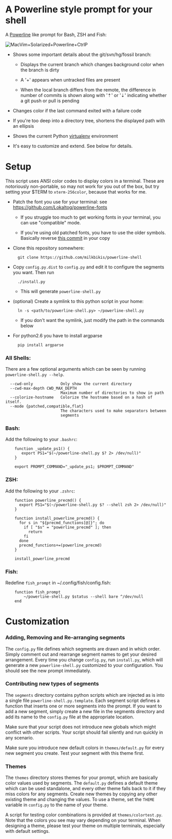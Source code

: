 A Powerline style prompt for your shell
=======================================

A [Powerline](https://github.com/Lokaltog/vim-powerline) like prompt
for Bash, ZSH and Fish:

![MacVim+Solarized+Powerline+CtrlP](https://raw.github.com/milkbikis/dotfiles-mac/master/bash-powerline-screenshot.png)

* Shows some important details about the git/svn/hg/fossil branch:

    * Displays the current branch which changes background color when
       the branch is dirty

    * A '+' appears when untracked files are present

    * When the local branch differs from the remote, the difference in
       number of commits is shown along with '⇡' or '⇣' indicating
       whether a git push or pull is pending

* Changes color if the last command exited with a failure code

* If you're too deep into a directory tree, shortens the displayed
   path with an ellipsis

* Shows the current Python [virtualenv](http://www.virtualenv.org/)
   environment

* It's easy to customize and extend. See below for details.

# Setup

This script uses ANSI color codes to display colors in a
terminal. These are notoriously non-portable, so may not work for you
out of the box, but try setting your $TERM to `xterm-256color`,
because that works for me.

* Patch the font you use for your terminal: see
  https://github.com/Lokaltog/powerline-fonts

  * If you struggle too much to get working fonts in your terminal,
    you can use "compatible" mode.

  * If you're using old patched fonts, you have to use the older
    symbols. Basically reverse [this
    commit](https://github.com/milkbikis/powerline-shell/commit/2a84ecc)
    in your copy

* Clone this repository somewhere:

        git clone https://github.com/milkbikis/powerline-shell

* Copy `config.py.dist` to `config.py` and edit it to configure the
  segments you want. Then run

        ./install.py

  * This will generate `powerline-shell.py`

* (optional) Create a symlink to this python script in your home:

        ln -s <path/to/powerline-shell.py> ~/powerline-shell.py

  * If you don't want the symlink, just modify the path in the commands below

* For python2.6 you have to install argparse

        pip install argparse

### All Shells:

There are a few optional arguments which can be seen by running
`powerline-shell.py --help`.

```
  --cwd-only            Only show the current directory
  --cwd-max-depth CWD_MAX_DEPTH
                        Maximum number of directories to show in path
  --colorize-hostname   Colorize the hostname based on a hash of itself.
  --mode {patched,compatible,flat}
                        The characters used to make separators between
                        segments
```

### Bash:

Add the following to your `.bashrc`:

        function _update_ps1() {
           export PS1="$(~/powerline-shell.py $? 2> /dev/null)"
        }

        export PROMPT_COMMAND="_update_ps1; $PROMPT_COMMAND"

### ZSH:

Add the following to your `.zshrc`:

        function powerline_precmd() {
          export PS1="$(~/powerline-shell.py $? --shell zsh 2> /dev/null)"
        }

        function install_powerline_precmd() {
          for s in "${precmd_functions[@]}"; do
            if [ "$s" = "powerline_precmd" ]; then
              return
            fi
          done
          precmd_functions+=(powerline_precmd)
        }

        install_powerline_precmd

### Fish:

Redefine `fish_prompt` in ~/.config/fish/config.fish:

        function fish_prompt
            ~/powerline-shell.py $status --shell bare ^/dev/null
        end

# Customization

### Adding, Removing and Re-arranging segments

The `config.py` file defines which segments are drawn and in which
order. Simply comment out and rearrange segment names to get your
desired arrangement. Every time you change `config.py`, run
`install.py`, which will generate a new `powerline-shell.py`
customized to your configuration. You should see the new prompt
immediately.

### Contributing new types of segments

The `segments` directory contains python scripts which are injected as
is into a single file `powerline-shell.py.template`. Each segment
script defines a function that inserts one or more segments into the
prompt. If you want to add a new segment, simply create a new file in
the segments directory and add its name to the `config.py` file at the
appropriate location.

Make sure that your script does not introduce new globals which might
conflict with other scripts. Your script should fail silently and run
quickly in any scenario.

Make sure you introduce new default colors in `themes/default.py` for
every new segment you create. Test your segment with this theme first.

### Themes

The `themes` directory stores themes for your prompt, which are
basically color values used by segments. The `default.py` defines a
default theme which can be used standalone, and every other theme
falls back to it if they miss colors for any segments. Create new
themes by copying any other existing theme and changing the values. To
use a theme, set the `THEME` variable in `config.py` to the name of
your theme.

A script for testing color combinations is provided at
`themes/colortest.py`.  Note that the colors you see may vary
depending on your terminal. When designing a theme, please test your
theme on multiple terminals, especially with default settings.
